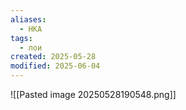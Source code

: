 ```yaml
---
aliases:
  - НКА
tags:
  - лои
created: 2025-05-28
modified: 2025-06-04
---
```

![[Pasted image 20250528190548.png]]